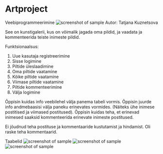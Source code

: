 # Artproject
Veebiprogrammeerimine
![screenshot of sample](http://www.tlu.ee/~tanjak/work/veebi.JPG)
Autor: Tatjana Kuznetsova

See on kunstigalerii, kus on võimalik jagada oma pildid, ja vaadata ja kommenteerida teiste inimeste pildid.

Funktsionaalsus:
1. Uue kasutaja registreerimine
2. Sisse logimine
3. Piltide üleslaadimine
4. Oma piltide vaatamine
5. Kõike piltide vaatamine
6. Viimase piltide vaatamine
7. Piltide kommenteerimine
8. Välja logimine

Õppisin kuidas info veebilehel välja panema tabeli vormis. Õppisin juurde info andmebaasisi välja paneku erinevates vormides.
(Näiteks ühe inimese postitised ja viimased postitused). Õppisin kuidas teha, et erinevad inimesed saaksid kommenteerida 
erinevate inimeste postitused.

Ei jõudnud teha postituse ja kommentaaride kustutamist ja hindamist. Oli raske teha kommentaarid.

Taabelid
![screenshot of sample](http://www.tlu.ee/~tanjak/work/Capture1.JPG)
![screenshot of sample](http://www.tlu.ee/~tanjak/work/Capture2.JPG)
![screenshot of sample](http://www.tlu.ee/~tanjak/work/Capture3.JPG)
